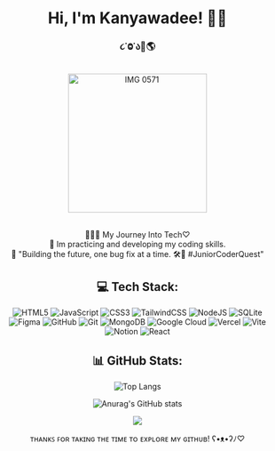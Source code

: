 
 <div align="center">
<h1>Hi, I'm Kanyawadee! 👋🏼</h1>
   <h3> ૮˙Ⱉ˙ა🌷🌎</h3>

</div>
<br>

<div align="center">
<img height=250px  src="https://img2.pic.in.th/pic/IMG_0571.jpg" alt="IMG 0571" border="0"> </br>

<br>

 👩🏻‍💻  My Journey Into Tech♡<br/>
 🎯 Im practicing and developing my coding skills.<br/>
 🌵 "Building the future, one bug fix at a time. 🛠️💫 #JuniorCoderQuest"</div>

<div align=center>

## 💻 Tech Stack:

![HTML5](https://img.shields.io/badge/html5-%23E34F26.svg?style=flat&logo=html5&logoColor=white) ![JavaScript](https://img.shields.io/badge/javascript-%23323330.svg?style=flat&logo=javascript&logoColor=%23F7DF1E) ![CSS3](https://img.shields.io/badge/css3-%231572B6.svg?style=flat&logo=css3&logoColor=white) ![TailwindCSS](https://img.shields.io/badge/tailwindcss-%2338B2AC.svg?style=flat&logo=tailwind-css&logoColor=white) ![NodeJS](https://img.shields.io/badge/node.js-6DA55F?style=flat&logo=node.js&logoColor=white) ![SQLite](https://img.shields.io/badge/sqlite-%2307405e.svg?style=flat&logo=sqlite&logoColor=white) <br> ![Figma](https://img.shields.io/badge/figma-%23F24E1E.svg?style=flat&logo=figma&logoColor=white) ![GitHub](https://img.shields.io/badge/github-%23121011.svg?style=flat&logo=github&logoColor=white) ![Git](https://img.shields.io/badge/git-%23F05033.svg?style=flat&logo=git&logoColor=white) ![MongoDB](https://img.shields.io/badge/MongoDB-%234ea94b.svg?style=flat&logo=mongodb&logoColor=white) 
![Google Cloud](https://img.shields.io/badge/GoogleCloud-%234285F4.svg?style=flat&logo=google-cloud&logoColor=white) ![Vercel](https://img.shields.io/badge/vercel-%23000000.svg?style=flat&logo=vercel&logoColor=white) ![Vite](https://img.shields.io/badge/vite-%23646CFF.svg?style=flat&logo=vite&logoColor=white) ![Notion](https://img.shields.io/badge/Notion-%23000000.svg?style=flat&logo=notion&logoColor=white)
![React](https://img.shields.io/badge/react-%2320232a.svg?style=flat&logo=react&logoColor=%2361DAFB)
</div>

<div align=center>

##  📊 GitHub Stats:
![Top Langs](https://github-readme-stats.vercel.app/api/top-langs/?username=kanyawadee24&hide_progress=true)<br/>

![Anurag's GitHub stats](https://github-readme-stats.vercel.app/api?username=kanyawadee24&show_icons=true&theme=dracula)<br/>

 [![](https://visitcount.itsvg.in/api?id=kanyawadee24&icon=5&color=10)](https://visitcount.itsvg.in) </div>

<div align=center>

 ᴛʜᴀɴᴋꜱ ꜰᴏʀ ᴛᴀᴋɪɴɢ ᴛʜᴇ ᴛɪᴍᴇ ᴛᴏ ᴇxᴘʟᴏʀᴇ ᴍʏ ɢɪᴛʜᴜʙ!  ʕ•ᴥ•ʔﾉ♡
  




